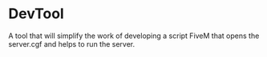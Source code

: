 # DevTool
A tool that will simplify the work of developing a script FiveM that opens the server.cgf and helps to run the server.
